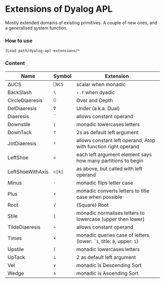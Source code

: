 # Extensions of Dyalog APL

Mostly extended domains of existing primitives. A couple of new ones, and a generalised system function.

### How to use

```APL
]Load path/dyalog-apl-extensions/*
```

### Content



| Name             | Symbol | Extension                                                    |
| ---------------- | ------ | ------------------------------------------------------------ |
| ∆UCS             | `⎕UCS` | scalar when monadic                                          |
| BackSlash        | `\`    | `∘.f` when dyadic                                            |
| CircleDiaeresis  | `⍥`    | Over and Depth                                               |
| DelDiaeresis     | `⍢`    | Under (a.k.a. Dual)                                          |
| Diaeresis        | `¨`    | allows constant operand                                      |
| Downstile        | `⌊`    | monadic lowercases letters                                   |
| DownTack         | `⊤`    | 2s as default left argument                                  |
| JotDiaeresis     | `⍤`    | allows constant left operand, Atop with function right operand |
| LeftShoe         | `⊂`    | each left argument element says how many partitions to begin |
| LeftShoeWithAxis | `⊂[k]` | as above, but called with left operand                       |
| Minus            | `-`    | monadic flips letter case                                    |
| Plus             | `+`    | monadic converts letters to title case when possible         |
| Root             | `√`    | (Square) Root                                                |
| Stile            |<code>&#124;</code>| monadic normalises letters to lowercase (upper then lower)   |
| TildeDiaeresis   | `⍨`    | allows constant operand                                      |
| Times            | `×`    | monadic queries case of letters (lower: `¯1`, title: `0`, upper: `1`) |
| Upstile          | `⌈`    | monadic lowercases letters                                   |
| UpTack           | `⊥`    | 2 as default left argument                                   |
| Vel              | `∨`    | monadic is Descending Sort                                   |
| Wedge            | `∧`    | monadic is Ascending Sort                                    |

